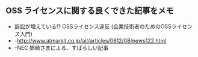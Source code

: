 ## OSS ライセンスに関する良くできた記事をメモ

* 訴訟が増えている!? OSSライセンス違反 (企業技術者のためのOSSライセンス入門)
* -http://www.atmarkit.co.jp/ait/articles/0812/08/news122.html
* -NEC 姉崎さまによる、すばらしい記事

